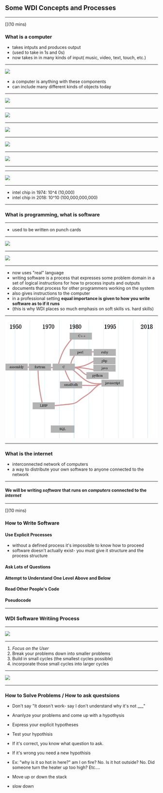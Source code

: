 ## Some WDI Concepts and Processes

---


[](10 mins)
### What is a computer
- takes intputs and produces output
- (used to take in 1s and 0s)
- now takes in in many kinds of input( music, video, text, touch, etc.)

---

![](https://i1.wp.com/techmits.com/wp-content/uploads/2017/11/Basic-Computer-Architecture.jpg?resize=852%2C465&ssl=1)
- a computer is anything with these components
- can include many different kinds of objects today

---


![](https://images-na.ssl-images-amazon.com/images/I/91JegIxgwML._UY606_.jpg)

---

![](https://www.thegoodguys.com.au/wcsstore/TGGCAS/idcplg?IdcService=GET_FILE&RevisionSelectionMethod=LatestReleased&noSaveAs=1&dDocName=50045261_493701&Rendition=ZOOMIMAGE)

---

![](https://ideascdn.lego.com/community/projects/50a/447/4647075-o_1bktgen9e1vl566mhsf1vdq1qe2c-fz_xjoDpK7ZBxA-thumbnail-full.jpg)

---

![](https://encrypted-tbn0.gstatic.com/images?q=tbn:ANd9GcTP_2KfGhpduVqXIQEHt24zZp5qc-X0xrGRQXMQrUAfvSrDFXyv)

---

![](https://images-na.ssl-images-amazon.com/images/I/61nCugcyGEL._SL1200_.jpg)

---

---

![](https://cdn.arstechnica.net/wp-content/uploads/2014/10/9471863714_4c296d318c_z.jpg)

---

- intel chip in 1974: 10^4 (10,000)
- intel chip in 2018: 10^10 (100,000,000,000)

---

### What is programming, what is software

---

- used to be written on punch cards

---

![](https://media.gettyimages.com/photos/historic-image-of-a-stack-of-punch-cards-in-a-card-reader-input-picture-id128617616?s=612x612)

---

![](https://media.wired.com/photos/59325cb24dc9b45ccec5d72a/master/w_1000,c_limit/us__en_us__ibm100__punched_card__hand_cards__940x727.jpg)

---

- now uses "real" language
- writing software is a process that expresses some problem domain in a set of logical instructions for how to process inputs and outputs
- documents that process for other programmers working on the system
- also gives instructions to the computer
- in a professional setting **equal importance is given to how you write software as to if it runs**
- (this is why WDI places so much emphasis on soft skills vs. hard skills)


---

![programming language geneology](/docs/_assets/ge.png)

---

### What is the internet
- interconnected network of computers
- a way to distribute your own software to anyone connected to the network

---
#### We will be writing *software* that runs on *computers* connected to the *internet*

---
[](10 mins)
### How to Write Software

#### Use Explicit Processes

- without a defined process it's impossible to know how to proceed
- software doesn't actually exist- you must give it structure and the process structure

#### Ask Lots of Questions

#### Attempt to Understand One Level Above and Below

#### Read Other People's Code

#### Pseudocode

---
### WDI Software Writiing Process


---

![](https://camo.githubusercontent.com/5cc54b35d7ebaaa4d73247cd010728a7d9aba6cd/68747470733a2f2f692e696d6775722e636f6d2f794a4d564f39312e706e67)


---

1. *Focus on the User*
1. Break your problems down into smaller problems
1. Build in small cycles (the smallest cycles possible)
1. incorporate those small cycles into larger cycles

---
![](https://zenmeco.in/images/sdlc.png)

---
### How to Solve Problems / How to ask questsions

- Don't say "It doesn't work- say I don't understand why it's not ___"

- Ananlyze your problems and come up with a hypothysis

- Express your explicit hypotheses

- Test your hypothisis

- If it's correct, you know what question to ask.

- If it's wrong you need a new hypothisis

- Ex: "why is it so hot in here?" am I on fire? No. Is it hot outside? No. Did someone turn the heater up too high? Etc....

- Move up or down the stack

- slow down
